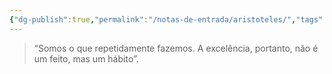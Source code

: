 ```yaml
---
{"dg-publish":true,"permalink":"/notas-de-entrada/aristoteles/","tags":["pessoa👤"],"noteIcon":"","updated":"2024-02-22T23:19:57.367-03:00"}
---
```


> “Somos o que repetidamente fazemos. A excelência, portanto, não é um feito, mas um hábito”.